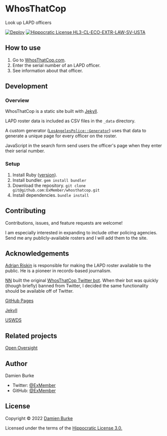 # WhosThatCop

Look up LAPD officers

[![Deploy](https://github.com/ExMember/whosthatcop/actions/workflows/pages.yml/badge.svg)](https://github.com/ExMember/whosthatcop/actions/workflows/pages.yml)
[![Hippocratic License HL3-CL-ECO-EXTR-LAW-SV-USTA](https://img.shields.io/static/v1?label=Hippocratic%20License&message=HL3-CL-ECO-EXTR-LAW-SV-USTA&labelColor=5e2751&color=bc8c3d)](https://firstdonoharm.dev/version/3/0/cl-eco-extr-law-sv-usta.html)

## How to use

1. Go to [WhosThatCop.com](https://whosthatcop.com).
2. Enter the serial number of an LAPD officer.
3. See information about that officer.

## Development

### Overview

WhosThatCop is a static site built with [Jekyll](https://jekyllrb.com).

LAPD roster data is included as CSV files in the `_data` directory.

A custom generator
([`LosAngelesPolice::Generator`](_plugins/los_angeles_police.rb)) uses that data
to generate a unique page for every officer on the roster.

JavaScript in the search form send users the officer's page when they enter
their serial number.

### Setup

1. Install Ruby ([version](.ruby-version)).
2. Install bundler. `gem install bundler`
3. Download the repository. `git clone git@github.com:ExMember/whosthatcop.git`
4. Install dependencies. `bundle install`

## Contributing

Contributions, issues, and feature requests are welcome!

I am especially interested in expanding to include other policing agencies. Send
me any publicly-available rosters and I will add them to the site.

## Acknowledgements

[Adrian Riskin](https://chez-risk.in) is responsible for making the LAPD roster
available to the public. He is a pioneer in records-based journalism.

[NN](https://twitter.com/NN35007) built the original [WhosThatCop Twitter
bot](https://twitter.com/WhosThatCop). When their bot was quickly (though
briefly) banned from Twitter, I decided the same functionality should be
available off of Twitter.

[GitHub Pages](https://pages.github.com)

[Jekyll](https://jekyllrb.com)

[USWDS](https://designsystem.digital.gov)

## Related projects

[Open Oversight](https://openoversight.lucyparsonslabs.com)

## Author

Damien Burke

- Twitter: [@ExMember](https://twitter.com/exmember)
- GitHub: [@ExMember](https://github.com/exmember)

## License

Copyright © 2022 [Damien Burke](https://github.com/exmember)

Licensed under the terms of the [Hippocratic License 3.0.](LICENSE.md)
